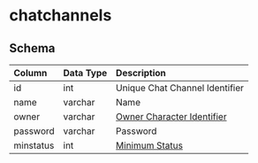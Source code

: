 # chatchannels

## Schema

| Column | Data Type | Description |
| :--- | :--- | :--- |
| id | int | Unique Chat Channel Identifier |
| name | varchar | Name |
| owner | varchar | [Owner Character Identifier](../../schema/characters/character_data.md) |
| password | varchar | Password |
| minstatus | int | [Minimum Status](../../../../server/player/status-levels) |

